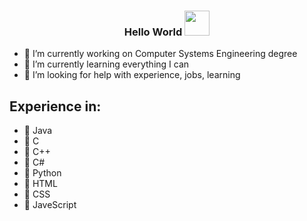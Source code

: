  ### <center> Hello World <img src="https://github.com/JayantGoel001/JayantGoel001/blob/master/GIF/Hi.gif" width="40px" /> </center>

<!--
**TobyTowler/TobyTowler** is a ✨ _special_ ✨ repository because its `README.md` (this file) appears on your GitHub profile.

Here are some ideas to get you started:

- 🔭 I’m currently working on ...
- 🌱 I’m currently learning ...
- 👯 I’m looking to collaborate on ...
- 🤔 I’m looking for help with ...
- 💬 Ask me about ...
- 📫 How to reach me: ...
- 😄 Pronouns: ...
- ⚡ Fun fact: ...
-->

- 🔭 I’m currently working on Computer Systems Engineering degree
- 🌱 I’m currently learning everything I can
- 🤔 I’m looking for help with experience, jobs, learning

## Experience in:
- 🦞 Java
- 🦞 C
- 🦞 C++
- 🦞 C#
- 🦞 Python
- 🦞 HTML
- 🦞 CSS
- 🦞 JaveScript
